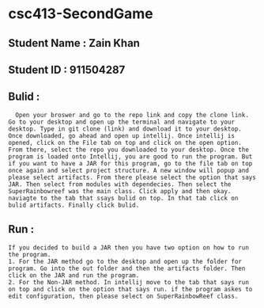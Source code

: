 # csc413-SecondGame

## Student Name : Zain Khan
## Student ID : 911504287
## Bulid :
      Open your broswer and go to the repo link and copy the clone link. Go to your desktop and open up the terminal and navigate to your desktop. Type in git clone (link) and download it to your desktop. Once downloaded, go ahead and open up intellij. Once intellij is opened, click on the File tab on top and click on the open option. From there, select the repo you downloaded to your desktop. Once the program is loaded onto Intellij, you are good to run the program. But if you want to have a JAR for this program, go to the file tab on top once again and select project structure. A new window will popup and please select artifacts. From there please select the option that says JAR. Then select from modules with dependecies. Then select the SuperRainbowreef was the main class. Click apply and then okay. naviagte to the tab that ssays bulid on top. In that tab click on bulid artifacts. Finally click bulid.
  
  
## Run :
    If you decided to build a JAR then you have two option on how to run the program. 
    1. For the JAR method go to the desktop and open up the folder for program. Go into the out folder and then the artifacts folder. Then click on the JAR and run the program.
    2. For the Non-JAR method. In intellij move to the tab that says run on top and click on the option that says run. if the program askes to edit configuration, then please select on SuperRainbowReef class. 

